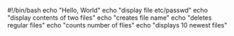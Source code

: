 #!/bin/bash
echo "Hello, World"
echo "display file etc/passwd"
echo "display contents of two files"
echo "creates file name"
echo "deletes regular files"
echo "counts number of flies"
echo "displays 10 newest files"
